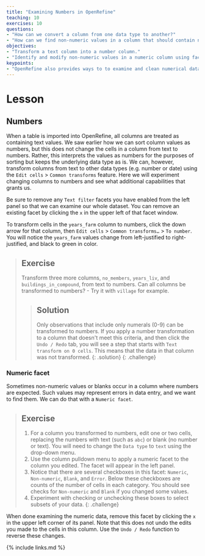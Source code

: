 ```yaml
---
title: "Examining Numbers in OpenRefine"
teaching: 10
exercises: 10
questions:
- "How can we convert a column from one data type to another?"
- "How can we find non-numeric values in a column that should contain numbers?"
objectives:
- "Transform a text column into a number column."
- "Identify and modify non-numeric values in a numeric column using facets."
keypoints:
- "OpenRefine also provides ways to to examine and clean numerical data."
---
```


# Lesson

## Numbers

When a table is imported into OpenRefine, all columns are treated as containing text values. We saw earlier how we can sort column values as numbers, but this does not change the cells in a column from text to numbers. Rather, this interprets the values as numbers for the purposes of sorting but keeps the underlying data type as is. We can, however, transform columns from text to other data types (e.g. number or date) using the `Edit cells` > `Common transforms` feature. Here we will experiment changing columns to numbers and see what additional capabilities that grants us.

Be sure to remove any `Text filter` facets you have enabled from the left panel so that we can examine our whole dataset. You can remove an existing facet by clicking the `x` in the upper left of that facet window.

To transform cells in the `years_farm` column to numbers, click the down arrow for that column, then `Edit cells` > `Common transforms…` > `To number`. You will notice the `years_farm` values change from left-justified to right-justified, and black to green in color.

> ## Exercise
>
> Transform three more columns, `no_members`, `years_liv`, and `buildings_in_compound`, from text to numbers. Can all columns be transformed to numbers? - Try it with `village` for example.
>
> > ## Solution
> >
> > Only observations that include only numerals (0-9) can be transformed to numbers. If you apply a number transformation to
> > a column that doesn't meet this criteria, and then click the `Undo / Redo` tab, you will see a step that starts with
> > `Text transform on 0 cells`. This means that the data in that column was not transformed.
> {: .solution}
{: .challenge}

### Numeric facet
Sometimes non-numeric values or blanks occur in a column where numbers are expected. Such values may represent errors in data entry, and we want to find them.
We can do that with a `Numeric facet`.

> ## Exercise
> 1. For a column you transformed to numbers, edit one or two cells, replacing the numbers with text (such as `abc`) or blank (no number or text). You will need to change the `Data type` to `text` using the drop-down menu.
> 2. Use the column pulldown menu to apply a numeric facet to the column you edited. The facet will appear in the left panel.
> 3. Notice that there are several checkboxes in this facet: `Numeric`, `Non-numeric`, `Blank`, and `Error`. Below these checkboxes are counts of the number of cells in each category. You should see checks for `Non-numeric` and `Blank` if you changed some values.
> 4. Experiment with checking or unchecking these boxes to select subsets of your data.
{: .challenge}

When done examining the numeric data, remove this facet by clicking the `x` in the upper left corner of its panel. Note that this does not undo the edits you made to the cells in this column. Use the `Undo / Redo` function to reverse these changes.

{% include links.md %}

